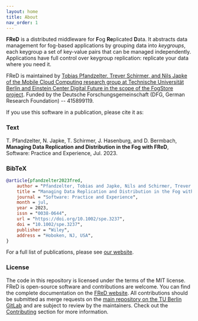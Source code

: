 ```yaml
---
layout: home
title: About
nav_order: 1
---
```

**FReD** is a distributed middleware for **F**og **Re**plicated **D**ata.
It abstracts data management for fog-based applications by grouping data into _keygroups_, each keygroup a set of key-value pairs that can be managed independently.
Applications have full control over keygroup replication: replicate your data where you need it.

FReD is maintained by [Tobias Pfandzelter, Trever Schirmer, and Nils Japke of the Mobile Cloud Computing research group at Technische Universität Berlin and Einstein Center Digital Future in the scope of the FogStore project](https://www.tu.berlin/en/mcc).
Funded by the Deutsche Forschungsgemeinschaft (DFG, German Research Foundation) -- 415899119.

If you use this software in a publication, please cite it as:

### Text

T. Pfandzelter, N. Japke, T. Schirmer, J. Hasenburg, and D. Bermbach, **Managing Data Replication and Distribution in the Fog with FReD**, Software: Practice and Experience, Jul. 2023.

### BibTeX

```bibtex
@article{pfandzelter2023fred,
    author = "Pfandzelter, Tobias and Japke, Nils and Schirmer, Trever and Hasenburg, Jonathan and Bermbach, David",
    title = "Managing Data Replication and Distribution in the Fog with FReD",
    journal = "Software: Practice and Experience",
    month = jul,
    year = 2023,
    issn = "0038-0644",
    url = "https://doi.org/10.1002/spe.3237",
    doi = "10.1002/spe.3237",
    publisher = "Wiley",
    address = "Hoboken, NJ, USA",
}
```

For a full list of publications, please see [our website](https://www.tu.berlin/en/mcc/research/publications).

### License

The code in this repository is licensed under the terms of the MIT license.
FReD is open-source software and contributions are welcome.
You can find the complete documentation on the [FReD website](https://openfogstack.github.io/FReD).
All contributions should be submitted as merge requests on the [main repository on the TU Berlin GitLab](https://git.tu-berlin.de/mcc-fred/fred) and are subject to review by the maintainers.
Check out the [Contributing](./contributing) section for more information.
